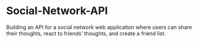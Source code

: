 # Social-Network-API
Building an API for a social network web application where users can share their thoughts, react to friends’ thoughts, and create a friend list.
